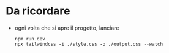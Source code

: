 # Da ricordare 

- ogni volta che si apre il progetto, lanciare  

    `npm run dev`  
    `npx tailwindcss -i ./style.css -o ./output.css --watch`  